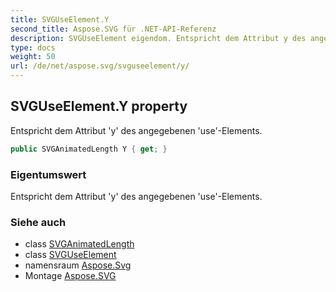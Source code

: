 ```yaml
---
title: SVGUseElement.Y
second_title: Aspose.SVG für .NET-API-Referenz
description: SVGUseElement eigendom. Entspricht dem Attribut y des angegebenen useElements.
type: docs
weight: 50
url: /de/net/aspose.svg/svguseelement/y/
---
```

## SVGUseElement.Y property

Entspricht dem Attribut 'y' des angegebenen 'use'-Elements.

```csharp
public SVGAnimatedLength Y { get; }
```

### Eigentumswert

Entspricht dem Attribut 'y' des angegebenen 'use'-Elements.

### Siehe auch

* class [SVGAnimatedLength](../../../aspose.svg.datatypes/svganimatedlength/)
* class [SVGUseElement](../)
* namensraum [Aspose.Svg](../../svguseelement/)
* Montage [Aspose.SVG](../../../)


